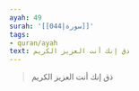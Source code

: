 ```yaml
---
ayah: 49
surah: '[[044|سورة]]'
tags:
- quran/ayah
text: ذق إنك أنت العزيز الكريم
---
```

> ذق إنك أنت العزيز الكريم
